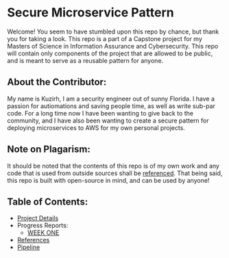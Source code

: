 # Secure Microservice Pattern
Welcome! You seem to have stumbled upon this repo by chance, but thank you for taking a look. This repo is a part of a Capstone project for my Masters of Science in Information Assurance and Cybersecurity. This repo will contain only components of the project that are allowed to be public, and is meant to serve as a reusable pattern for anyone. 

## About the Contributor:
My name is Kuzirh, I am a security engineer out of sunny Florida. I have a passion for autiomations and saving people time, as well as write sub-par code. For a long time now I have been wanting to give back to the community, and I have also been wanting to create a secure pattern for deploying microservices to AWS for my own personal projects.

## Note on Plagarism:
It should be noted that the contents of this repo is of my own work and any code that is used from outside sources shall be [referenced](REFERENCES.md). That being said, this repo is built with open-source in mind, and can be used by anyone!

## Table of Contents:
- [Project Details](docs/PROJECT.md)
- Progress Reports:
  - [WEEK ONE](docs/Progress_Reports/WEEK_ONE.md)
- [References](docs/REFERENCES.md)
- [Pipeline](docs/PIPELINE.md)
